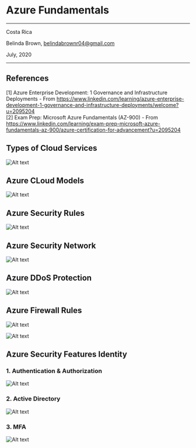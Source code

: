 # Azure Fundamentals 
----------

Costa Rica

Belinda Brown, belindabrownr04@gmail.com

July, 2020

----------


## References 

[1] Azure Enterprise Development: 1 Governance and Infrastructure Deployments - From https://www.linkedin.com/learning/azure-enterprise-development-1-governance-and-infrastructure-deployments/welcome?u=2095204 <br/>
[2] Exam Prep: Microsoft Azure Fundamentals (AZ-900) - From https://www.linkedin.com/learning/exam-prep-microsoft-azure-fundamentals-az-900/azure-certification-for-advancement?u=2095204


## Types of Cloud Services 

![Alt text](https://github.com/brown9804/Azure-DevOps_initial_path/blob/main/Azure/img/AzureFundamentals/%5Bimg%5D_types_of_cloud_services.png "Types of Cloud Services ")

## Azure CLoud Models 

![Alt text](https://github.com/brown9804/Azure-DevOps_initial_path/blob/main/Azure/img/AzureFundamentals/%5Bimg%5D_azure_cloud_models.png "Cloud Models ")

## Azure Security Rules

![Alt text](https://github.com/brown9804/Azure-DevOps_initial_path/blob/main/Azure/img/AzureFundamentals/%5Bimg%5D_azure_security_rules.png "Azure Security Group Rules ")

## Azure Security Network 

![Alt text](https://github.com/brown9804/Azure-DevOps_initial_path/blob/main/Azure/img/AzureFundamentals/%5Bimg%5D_azure_security_network.png "Azure Security Network ")

## Azure DDoS Protection 

![Alt text](https://github.com/brown9804/Azure-DevOps_initial_path/blob/main/Azure/img/AzureFundamentals/%5Bimg%5D_azure_network_DDos.png "Azure DDoS Protection ")


## Azure Firewall Rules

![Alt text](https://github.com/brown9804/Azure-DevOps_initial_path/blob/main/Azure/img/AzureFundamentals/%5Bimg%5D_azure_firewall_rules.png "Azure Firewall Rules 1 ")


![Alt text](https://github.com/brown9804/Azure-DevOps_initial_path/blob/main/Azure/img/AzureFundamentals/%5Bimg%5D_azure_firewall_rules_2.png "Azure Firewall Rules 2 ")

## Azure Security Features Identity
### 1. Authentication & Authorization
![Alt text](https://github.com/brown9804/Azure-DevOps_initial_path/blob/main/Azure/img/AzureFundamentals/%5Bimg%5D_azure_security_features_Identity_AuthenticationAuthorization.png "Authentication & Authorization ")
### 2. Active Directory 
![Alt text](https://github.com/brown9804/Azure-DevOps_initial_path/blob/main/Azure/img/AzureFundamentals/%5Bimg%5D_azure_security_features_AzureActiveDirectory.png "Active Directory ")
### 3. MFA 
![Alt text](https://github.com/brown9804/Azure-DevOps_initial_path/blob/main/Azure/img/AzureFundamentals/%5Bimg%5D_azure_security_features-identity-MFA.png "MFA ")

